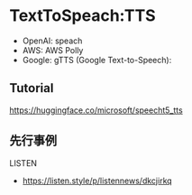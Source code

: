 # TextToSpeach:TTS

- OpenAI: speach
- AWS: AWS Polly
- Google: gTTS (Google Text-to-Speech):

## Tutorial

https://huggingface.co/microsoft/speecht5_tts


## 先行事例

LISTEN
- https://listen.style/p/listennews/dkcjirkq
